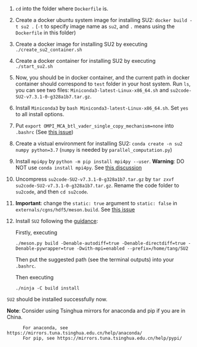 1. `cd` into the folder where `Dockerfile` is.

2. Create a docker ubuntu system image for installing SU2: `docker build -t su2 .` (`-t` to specify image name as `su2`, and `.` means using the `Dockerfile` in this folder)

3. Create a docker image for installing SU2 by executing `./create_su2_container.sh`

4. Create a docker container for installing SU2 by executing `./start_su2.sh`

5. Now, you should be in docker container, and the current path in docker container should correspond to `test` folder in your host system. Run `ls`, you can see two files: `Miniconda3-latest-Linux-x86_64.sh` and `su2code-SU2-v7.3.1-0-g328a1b7.tar.gz`.

6. Install `Miniconda3` by `bash Miniconda3-latest-Linux-x86_64.sh`. Set `yes` to all install options.

7. Put `export OMPI_MCA_btl_vader_single_copy_mechanism=none` into `.bashrc` (See [this issue](https://github.com/open-mpi/ompi/issues/4948))

8. Create a vistual environment for installing SU2: `conda create -n su2 numpy python=3.7` (`numpy` is needed by `parallel_computation.py`)

9. Install `mpi4py` by `python -m pip install mpi4py --user`. **Warning**: DO NOT use `conda install mpi4py`. See [this discussion](https://github.com/su2code/SU2/discussions/1689)

10. Uncompress `su2code-SU2-v7.3.1-0-g328a1b7.tar.gz` by `tar zxvf su2code-SU2-v7.3.1-0-g328a1b7.tar.gz`. Rename the code folder to `su2code`, and then `cd su2code`.

11. **Important**: change the `static: true` argument to `static: false` in `externals/cgns/hdf5/meson.build`. See [this issue](https://github.com/su2code/SU2/issues/1568#issuecomment-1083104460)

12. Install `SU2` following the [guidance](https://su2code.github.io/docs_v7/Build-SU2-Linux-MacOS/):

    Firstly, executing
    ```
    ./meson.py build -Denable-autodiff=true -Denable-directdiff=true -Denable-pywrapper=true -Dwith-mpi=enabled --prefix=/home/tang/SU2
    ```
    Then put the suggested path (see the terminal outputs) into your `.bashrc`.

    Then executing
    ```
    ./ninja -C build install
    ```

`SU2` should be installed successfully now.

**Note**: Consider using Tsinghua mirrors for anaconda and pip if you are in China.

          For anaconda, see https://mirrors.tuna.tsinghua.edu.cn/help/anaconda/
          For pip, see https://mirrors.tuna.tsinghua.edu.cn/help/pypi/